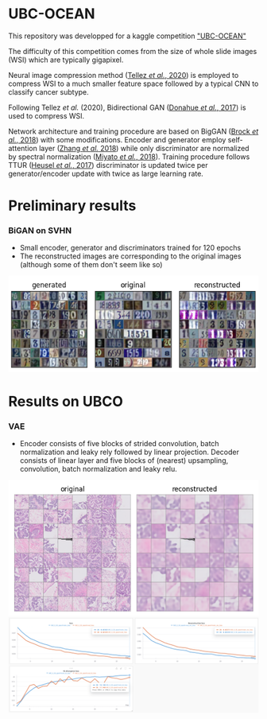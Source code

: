 # UBC-OCEAN

This repository was developped for a kaggle competition ["UBC-OCEAN"](https://www.kaggle.com/competitions/UBC-OCEAN)

The difficulty of this competition comes from the size of whole slide images (WSI) which are typically gigapixel.

Neural image compression method ([Tellez *et al.*, 2020](https://arxiv.org/abs/1811.02840)) is employed to compress WSI to a much smaller feature space followed by a typical CNN to classify cancer subtype.

Following Tellez *et al.* (2020), Bidirectional GAN ([Donahue *et al.*, 2017](https://arxiv.org/abs/1605.09782)) is used to compress WSI.

Network architecture and training procedure are based on BigGAN ([Brock *et al.*, 2018](https://arxiv.org/abs/1809.11096)) with some modifications. Encoder and generator employ self-attention layer ([Zhang *et al.* 2018](https://arxiv.org/abs/1805.08318)) while only discriminator are normalized by spectral normalization ([Miyato *et al.*, 2018](https://arxiv.org/abs/1802.05957)).
Training procedure follows TTUR ([Heusel *et al.*, 2017](https://arxiv.org/abs/1706.08500)) discriminator is updated twice per generator/encoder update with twice as large learning rate.

# Preliminary results

### BiGAN on SVHN
* Small encoder, generator and discriminators trained for 120 epochs
* The reconstructed images are corresponding to the original images (although some of them don't seem like so)

<img src="asset/epoch120_rec-loss0.309.png">


# Results on UBCO

### VAE

* Encoder consists of five blocks of strided convolution, batch normalization and leaky rely followed by linear projection. Decoder consists of linear layer and five blocks of (nearest) upsampling, convolution, batch normalization and leaky relu.

<img src="asset/epoch29_vae_reconstruted.png">
<img src="asset/vae_training.png">


